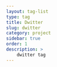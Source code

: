 ```yaml
---
layout: tag-list
type: tag
title: Dwitter
slug: dwitter
category: project
sidebar: true
order: 1
description: >
    dwitter tag
---
```

